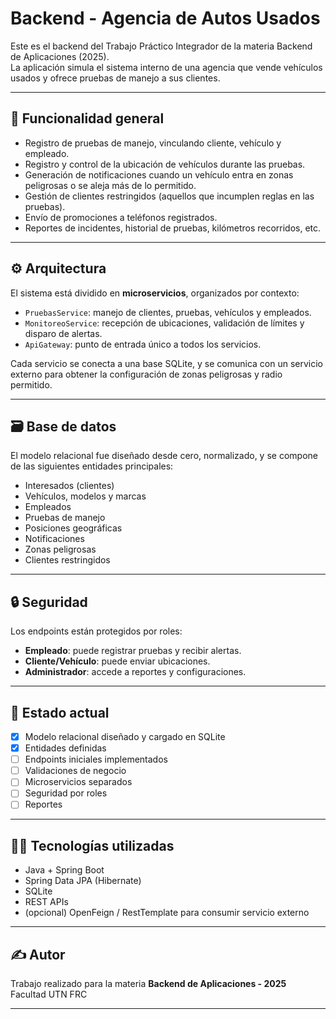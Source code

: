 # Backend - Agencia de Autos Usados

Este es el backend del Trabajo Práctico Integrador de la materia Backend de Aplicaciones (2025).  
La aplicación simula el sistema interno de una agencia que vende vehículos usados y ofrece pruebas de manejo a sus clientes.

---

## 🧩 Funcionalidad general

- Registro de pruebas de manejo, vinculando cliente, vehículo y empleado.
- Registro y control de la ubicación de vehículos durante las pruebas.
- Generación de notificaciones cuando un vehículo entra en zonas peligrosas o se aleja más de lo permitido.
- Gestión de clientes restringidos (aquellos que incumplen reglas en las pruebas).
- Envío de promociones a teléfonos registrados.
- Reportes de incidentes, historial de pruebas, kilómetros recorridos, etc.

---

## ⚙️ Arquitectura

El sistema está dividido en **microservicios**, organizados por contexto:

- `PruebasService`: manejo de clientes, pruebas, vehículos y empleados.
- `MonitoreoService`: recepción de ubicaciones, validación de límites y disparo de alertas.
- `ApiGateway`: punto de entrada único a todos los servicios.

Cada servicio se conecta a una base SQLite, y se comunica con un servicio externo para obtener la configuración de zonas peligrosas y radio permitido.

---

## 🗃 Base de datos

El modelo relacional fue diseñado desde cero, normalizado, y se compone de las siguientes entidades principales:

- Interesados (clientes)
- Vehículos, modelos y marcas
- Empleados
- Pruebas de manejo
- Posiciones geográficas
- Notificaciones
- Zonas peligrosas
- Clientes restringidos

---

## 🔒 Seguridad

Los endpoints están protegidos por roles:

- **Empleado**: puede registrar pruebas y recibir alertas.
- **Cliente/Vehículo**: puede enviar ubicaciones.
- **Administrador**: accede a reportes y configuraciones.

---

## 🚧 Estado actual

- [x] Modelo relacional diseñado y cargado en SQLite
- [x] Entidades definidas
- [ ] Endpoints iniciales implementados
- [ ] Validaciones de negocio
- [ ] Microservicios separados
- [ ] Seguridad por roles
- [ ] Reportes

---

## 👨‍💻 Tecnologías utilizadas

- Java + Spring Boot
- Spring Data JPA (Hibernate)
- SQLite
- REST APIs
- (opcional) OpenFeign / RestTemplate para consumir servicio externo

---

## ✍️ Autor

Trabajo realizado para la materia **Backend de Aplicaciones - 2025**  
Facultad UTN FRC

---
